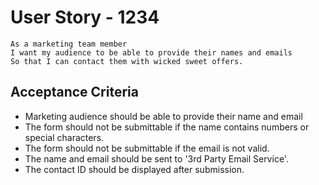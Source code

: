 # User Story - 1234
```
As a marketing team member
I want my audience to be able to provide their names and emails
So that I can contact them with wicked sweet offers.
```
## Acceptance Criteria
- Marketing audience should be able to provide their name and email
- The form should not be submittable if the name contains numbers or special characters.
- The form should not be submittable if the email is not valid.
- The name and email should be sent to '3rd Party Email Service'.
- The contact ID should be displayed after submission.